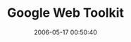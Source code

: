 ---
date: 2006-05-17 00:50:40
link:
  source: delicious
  source_url: https://del.icio.us/roytang
  text: Google Web Toolkit
  url: http://code.google.com/webtoolkit/
slug: google-web-toolkit
source: delicious
tags:
- framework
- software-development
- web-development
title: Google Web Toolkit
---